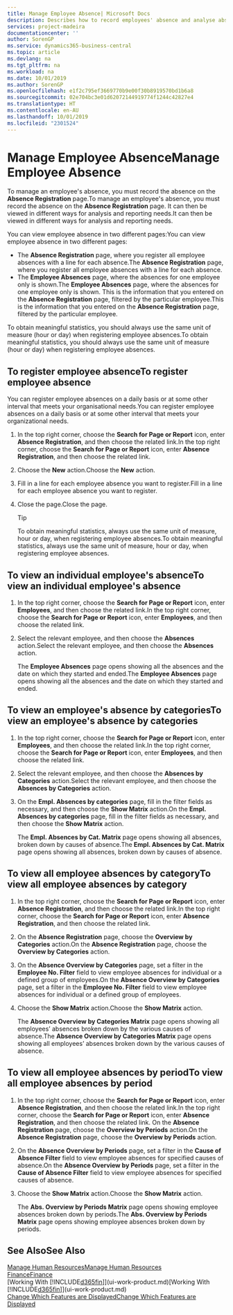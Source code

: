 ```yaml
---
title: Manage Employee Absence| Microsoft Docs
description: Describes how to record employees' absence and analyse absence statistics.
services: project-madeira
documentationcenter: ''
author: SorenGP
ms.service: dynamics365-business-central
ms.topic: article
ms.devlang: na
ms.tgt_pltfrm: na
ms.workload: na
ms.date: 10/01/2019
ms.author: SorenGP
ms.openlocfilehash: e1f2c795ef3669770b9e00f30b8919570bd1b6a8
ms.sourcegitcommit: 02e704bc3e01d62072144919774f1244c42827e4
ms.translationtype: HT
ms.contentlocale: en-AU
ms.lasthandoff: 10/01/2019
ms.locfileid: "2301524"
---
```

# <a name="manage-employee-absence"></a><span data-ttu-id="61faa-103">Manage Employee Absence</span><span class="sxs-lookup"><span data-stu-id="61faa-103">Manage Employee Absence</span></span>
<span data-ttu-id="61faa-104">To manage an employee's absence, you must record the absence on the **Absence Registration** page.</span><span class="sxs-lookup"><span data-stu-id="61faa-104">To manage an employee's absence, you must record the absence on the **Absence Registration** page.</span></span> <span data-ttu-id="61faa-105">It can then be viewed in different ways for analysis and reporting needs.</span><span class="sxs-lookup"><span data-stu-id="61faa-105">It can then be viewed in different ways for analysis and reporting needs.</span></span>

<span data-ttu-id="61faa-106">You can view employee absence in two different pages:</span><span class="sxs-lookup"><span data-stu-id="61faa-106">You can view employee absence in two different pages:</span></span>

* <span data-ttu-id="61faa-107">The **Absence Registration** page, where you register all employee absences with a line for each absence.</span><span class="sxs-lookup"><span data-stu-id="61faa-107">The **Absence Registration** page, where you register all employee absences with a line for each absence.</span></span>
* <span data-ttu-id="61faa-108">The **Employee Absences** page, where the absences for one employee only is shown.</span><span class="sxs-lookup"><span data-stu-id="61faa-108">The **Employee Absences** page, where the absences for one employee only is shown.</span></span> <span data-ttu-id="61faa-109">This is the information that you entered on the **Absence Registration** page, filtered by the particular employee.</span><span class="sxs-lookup"><span data-stu-id="61faa-109">This is the information that you entered on the **Absence Registration** page, filtered by the particular employee.</span></span>

<span data-ttu-id="61faa-110">To obtain meaningful statistics, you should always use the same unit of measure (hour or day) when registering employee absences.</span><span class="sxs-lookup"><span data-stu-id="61faa-110">To obtain meaningful statistics, you should always use the same unit of measure (hour or day) when registering employee absences.</span></span>

## <a name="to-register-employee-absence"></a><span data-ttu-id="61faa-111">To register employee absence</span><span class="sxs-lookup"><span data-stu-id="61faa-111">To register employee absence</span></span>
<span data-ttu-id="61faa-112">You can register employee absences on a daily basis or at some other interval that meets your organisational needs.</span><span class="sxs-lookup"><span data-stu-id="61faa-112">You can register employee absences on a daily basis or at some other interval that meets your organizational needs.</span></span>

1. <span data-ttu-id="61faa-113">In the top right corner, choose the **Search for Page or Report** icon, enter **Absence Registration**, and then choose the related link.</span><span class="sxs-lookup"><span data-stu-id="61faa-113">In the top right corner, choose the **Search for Page or Report** icon, enter **Absence Registration**, and then choose the related link.</span></span>
2. <span data-ttu-id="61faa-114">Choose the **New** action.</span><span class="sxs-lookup"><span data-stu-id="61faa-114">Choose the **New** action.</span></span>
3. <span data-ttu-id="61faa-115">Fill in a line for each employee absence you want to register.</span><span class="sxs-lookup"><span data-stu-id="61faa-115">Fill in a line for each employee absence you want to register.</span></span>
4. <span data-ttu-id="61faa-116">Close the page.</span><span class="sxs-lookup"><span data-stu-id="61faa-116">Close the page.</span></span>

    > [!Tip]
    > <span data-ttu-id="61faa-117">To obtain meaningful statistics, always use the same unit of measure, hour or day, when registering employee absences.</span><span class="sxs-lookup"><span data-stu-id="61faa-117">To obtain meaningful statistics, always use the same unit of measure, hour or day, when registering employee absences.</span></span>

## <a name="to-view-an-individual-employees-absence"></a><span data-ttu-id="61faa-118">To view an individual employee's absence</span><span class="sxs-lookup"><span data-stu-id="61faa-118">To view an individual employee's absence</span></span>
1. <span data-ttu-id="61faa-119">In the top right corner, choose the **Search for Page or Report** icon, enter **Employees**, and then choose the related link.</span><span class="sxs-lookup"><span data-stu-id="61faa-119">In the top right corner, choose the **Search for Page or Report** icon, enter **Employees**, and then choose the related link.</span></span>
2. <span data-ttu-id="61faa-120">Select the relevant employee, and then choose the **Absences** action.</span><span class="sxs-lookup"><span data-stu-id="61faa-120">Select the relevant employee, and then choose the **Absences** action.</span></span>

    <span data-ttu-id="61faa-121">The **Employee Absences** page opens showing all the absences and the date on which they started and ended.</span><span class="sxs-lookup"><span data-stu-id="61faa-121">The **Employee Absences** page opens showing all the absences and the date on which they started and ended.</span></span>

## <a name="to-view-an-employees-absence-by-categories"></a><span data-ttu-id="61faa-122">To view an employee's absence by categories</span><span class="sxs-lookup"><span data-stu-id="61faa-122">To view an employee's absence by categories</span></span>
1. <span data-ttu-id="61faa-123">In the top right corner, choose the **Search for Page or Report** icon, enter **Employees**, and then choose the related link.</span><span class="sxs-lookup"><span data-stu-id="61faa-123">In the top right corner, choose the **Search for Page or Report** icon, enter **Employees**, and then choose the related link.</span></span>
2. <span data-ttu-id="61faa-124">Select the relevant employee, and then choose the **Absences by Categories** action.</span><span class="sxs-lookup"><span data-stu-id="61faa-124">Select the relevant employee, and then choose the **Absences by Categories** action.</span></span>
3. <span data-ttu-id="61faa-125">On the **Empl. Absences by categories** page, fill in the filter fields as necessary, and then choose the **Show Matrix** action.</span><span class="sxs-lookup"><span data-stu-id="61faa-125">On the **Empl. Absences by categories** page, fill in the filter fields as necessary, and then choose the **Show Matrix** action.</span></span>

    <span data-ttu-id="61faa-126">The **Empl. Absences by Cat. Matrix** page opens showing all absences, broken down by causes of absence.</span><span class="sxs-lookup"><span data-stu-id="61faa-126">The **Empl. Absences by Cat. Matrix** page opens showing all absences, broken down by causes of absence.</span></span>

## <a name="to-view-all-employee-absences-by-category"></a><span data-ttu-id="61faa-127">To view all employee absences by category</span><span class="sxs-lookup"><span data-stu-id="61faa-127">To view all employee absences by category</span></span>
1. <span data-ttu-id="61faa-128">In the top right corner, choose the **Search for Page or Report** icon, enter **Absence Registration**, and then choose the related link.</span><span class="sxs-lookup"><span data-stu-id="61faa-128">In the top right corner, choose the **Search for Page or Report** icon, enter **Absence Registration**, and then choose the related link.</span></span>
2. <span data-ttu-id="61faa-129">On the **Absence Registration** page, choose the **Overview by Categories** action.</span><span class="sxs-lookup"><span data-stu-id="61faa-129">On the **Absence Registration** page, choose the **Overview by Categories** action.</span></span>
3. <span data-ttu-id="61faa-130">On the **Absence Overview by Categories** page, set a filter in the **Employee No. Filter** field to view employee absences for individual or a defined group of employees.</span><span class="sxs-lookup"><span data-stu-id="61faa-130">On the **Absence Overview by Categories** page, set a filter in the **Employee No. Filter** field to view employee absences for individual or a defined group of employees.</span></span>
4. <span data-ttu-id="61faa-131">Choose the **Show Matrix** action.</span><span class="sxs-lookup"><span data-stu-id="61faa-131">Choose the **Show Matrix** action.</span></span>

    <span data-ttu-id="61faa-132">The **Absence Overview by Categories Matrix** page opens showing all employees’ absences broken down by the various causes of absence.</span><span class="sxs-lookup"><span data-stu-id="61faa-132">The **Absence Overview by Categories Matrix** page opens showing all employees’ absences broken down by the various causes of absence.</span></span>

## <a name="to-view-all-employee-absences-by-period"></a><span data-ttu-id="61faa-133">To view all employee absences by period</span><span class="sxs-lookup"><span data-stu-id="61faa-133">To view all employee absences by period</span></span>
1. <span data-ttu-id="61faa-134">In the top right corner, choose the **Search for Page or Report** icon, enter **Absence Registration**, and then choose the related link.</span><span class="sxs-lookup"><span data-stu-id="61faa-134">In the top right corner, choose the **Search for Page or Report** icon, enter **Absence Registration**, and then choose the related link.</span></span>
   <span data-ttu-id="61faa-135">On the **Absence Registration** page, choose the **Overview by Periods** action.</span><span class="sxs-lookup"><span data-stu-id="61faa-135">On the **Absence Registration** page, choose the **Overview by Periods** action.</span></span>
2. <span data-ttu-id="61faa-136">On the **Absence Overview by Periods** page, set a filter in the **Cause of Absence Filter** field to view employee absences for specified causes of absence.</span><span class="sxs-lookup"><span data-stu-id="61faa-136">On the **Absence Overview by Periods** page, set a filter in the **Cause of Absence Filter** field to view employee absences for specified causes of absence.</span></span>
3. <span data-ttu-id="61faa-137">Choose the **Show Matrix** action.</span><span class="sxs-lookup"><span data-stu-id="61faa-137">Choose the **Show Matrix** action.</span></span>

    <span data-ttu-id="61faa-138">The **Abs. Overview by Periods Matrix** page opens showing employee absences broken down by periods.</span><span class="sxs-lookup"><span data-stu-id="61faa-138">The **Abs. Overview by Periods Matrix** page opens showing employee absences broken down by periods.</span></span>

## <a name="see-also"></a><span data-ttu-id="61faa-139">See Also</span><span class="sxs-lookup"><span data-stu-id="61faa-139">See Also</span></span>
[<span data-ttu-id="61faa-140">Manage Human Resources</span><span class="sxs-lookup"><span data-stu-id="61faa-140">Manage Human Resources</span></span>](hr-manage-human-resources.md)  
[<span data-ttu-id="61faa-141">Finance</span><span class="sxs-lookup"><span data-stu-id="61faa-141">Finance</span></span>](finance.md)  
<span data-ttu-id="61faa-142">[Working With [!INCLUDE[d365fin](includes/d365fin_md.md)]](ui-work-product.md)</span><span class="sxs-lookup"><span data-stu-id="61faa-142">[Working With [!INCLUDE[d365fin](includes/d365fin_md.md)]](ui-work-product.md)</span></span>  
[<span data-ttu-id="61faa-143">Change Which Features are Displayed</span><span class="sxs-lookup"><span data-stu-id="61faa-143">Change Which Features are Displayed</span></span>](ui-experiences.md)
